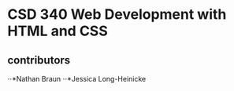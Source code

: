 # CSD 340 Web Development with HTML and CSS
## contributors
⋅⋅*Nathan Braun
⋅⋅*Jessica Long-Heinicke
